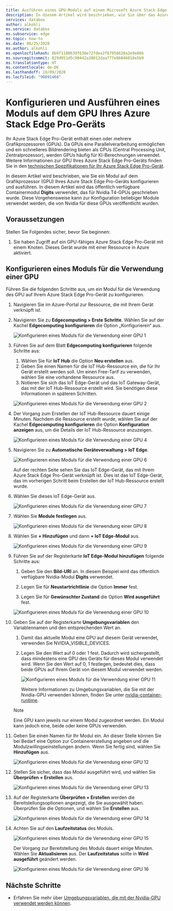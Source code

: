 ```yaml
---
title: Ausführen eines GPU-Moduls auf einem Microsoft Azure Stack Edge Pro-GPU-Gerät | Microsoft-Dokumentation
description: In diesem Artikel wird beschrieben, wie Sie über das Azure-Portal ein Modul auf dem Grafikprozessor (Graphics Processing Unit, GPU) Ihres Azure Stack Edge Pro-Geräts konfigurieren und ausführen.
services: databox
author: alkohli
ms.service: databox
ms.subservice: edge
ms.topic: how-to
ms.date: 08/25/2020
ms.author: alkohli
ms.openlocfilehash: 8b9f1180639f638e72fdea2f87958628a2e9e86b
ms.sourcegitcommit: 829d951d5c90442a38012daaf77e86046018e5b9
ms.translationtype: HT
ms.contentlocale: de-DE
ms.lasthandoff: 10/09/2020
ms.locfileid: "90891468"
---
```

# <a name="configure-and-run-a-module-on-gpu-on-azure-stack-edge-pro-device"></a>Konfigurieren und Ausführen eines Moduls auf dem GPU Ihres Azure Stack Edge Pro-Geräts

Ihr Azure Stack Edge Pro-Gerät enthält einen oder mehrere Grafikprozessoren (GPUs). Da GPUs eine Parallelverarbeitung ermöglichen und ein schnelleres Bildrendering bieten als CPUs (Central Processing Unit, Zentralprozessor), werden GPUs häufig für KI-Berechnungen verwendet. Weitere Informationen zur GPU Ihres Azure Stack Edge Pro-Geräts finden Sie in den [technischen Spezifikationen für Ihr Azure Stack Edge Pro-Gerät](azure-stack-edge-gpu-technical-specifications-compliance.md).

In diesem Artikel wird beschrieben, wie Sie ein Modul auf dem Grafikprozessor (GPU) Ihres Azure Stack Edge Pro-Geräts konfigurieren und ausführen. In diesem Artikel wird das öffentlich verfügbare Containermodul **Digits** verwendet, das für Nvidia T4-GPUs geschrieben wurde. Diese Vorgehensweise kann zur Konfiguration beliebiger Module verwendet werden, die von Nvidia für diese GPUs veröffentlicht wurden.


## <a name="prerequisites"></a>Voraussetzungen

Stellen Sie Folgendes sicher, bevor Sie beginnen:

1. Sie haben Zugriff auf ein GPU-fähiges Azure Stack Edge Pro-Gerät mit einem Knoten. Dieses Gerät wurde mit einer Ressource in Azure aktiviert.  

## <a name="configure-module-to-use-gpu"></a>Konfigurieren eines Moduls für die Verwendung einer GPU

Führen Sie die folgenden Schritte aus, um ein Modul für die Verwendung des GPU auf Ihrem Azure Stack Edge Pro-Gerät zu konfigurieren.

1. Navigieren Sie im Azure-Portal zur Ressource, die mit Ihrem Gerät verknüpft ist. 

2. Navigieren Sie zu **Edgecomputing > Erste Schritte**. Wählen Sie auf der Kachel **Edgecomputing konfigurieren** die Option „Konfigurieren“ aus.

    ![Konfigurieren eines Moduls für die Verwendung einer GPU 1](media/azure-stack-edge-j-series-configure-gpu-modules/configure-compute-1.png)

3. Führen Sie auf dem Blatt **Edgecomputing konfigurieren** folgende Schritte aus:

    1. Wählen Sie für **IoT Hub** die Option **Neu erstellen** aus.
    2. Geben Sie einen Namen für die IoT Hub-Ressource ein, die für Ihr Gerät erstellt werden soll. Um einen Free-Tarif zu verwenden, wählen Sie eine vorhandene Ressource aus. 
    3. Notieren Sie sich das IoT Edge-Gerät und das IoT Gateway-Gerät, das mit der IoT Hub-Ressource erstellt wird. Sie benötigen diese Informationen in späteren Schritten.

    ![Konfigurieren eines Moduls für die Verwendung einer GPU 2](media/azure-stack-edge-j-series-configure-gpu-modules/configure-compute-2.png)

4. Der Vorgang zum Erstellen der IoT Hub-Ressource dauert einige Minuten. Nachdem die Ressource erstellt wurde, wählen Sie auf der Kachel **Edgecomputing konfigurieren** die Option **Konfiguration anzeigen** aus, um die Details der IoT Hub-Ressource anzuzeigen.

    ![Konfigurieren eines Moduls für die Verwendung einer GPU 4](media/azure-stack-edge-j-series-configure-gpu-modules/configure-compute-4.png)

5. Navigieren Sie zu **Automatische Geräteverwaltung > IoT Edge**.

    ![Konfigurieren eines Moduls für die Verwendung einer GPU 6](media/azure-stack-edge-j-series-configure-gpu-modules/configure-gpu-2.png)

    Auf der rechten Seite sehen Sie das IoT Edge-Gerät, das mit Ihrem Azure Stack Edge Pro-Gerät verknüpft ist. Dies ist das IoT Edge-Gerät, das im vorherigen Schritt beim Erstellen der IoT Hub-Ressource erstellt wurde. 
    
6. Wählen Sie dieses IoT Edge-Gerät aus.

   ![Konfigurieren eines Moduls für die Verwendung einer GPU 7](media/azure-stack-edge-j-series-configure-gpu-modules/configure-gpu-3.png)

7.  Wählen Sie **Module festlegen** aus.

    ![Konfigurieren eines Moduls für die Verwendung einer GPU 8](media/azure-stack-edge-j-series-configure-gpu-modules/configure-gpu-4.png)

8. Wählen Sie **+ Hinzufügen** und dann **+ IoT Edge-Modul** aus. 

    ![Konfigurieren eines Moduls für die Verwendung einer GPU 9](media/azure-stack-edge-j-series-configure-gpu-modules/configure-gpu-5.png)

9. Führen Sie auf der Registerkarte **IoT Edge-Modul hinzufügen** folgende Schritte aus:

    1. Geben Sie den **Bild-URI** an. In diesem Beispiel wird das öffentlich verfügbare Nvidia-Modul **Digits** verwendet. 
    
    2. Legen Sie für **Neustartrichtlinie** die Option **Immer** fest.
    
    3. Legen Sie für **Gewünschter Zustand** die Option **Wird ausgeführt** fest.
    
    ![Konfigurieren eines Moduls für die Verwendung einer GPU 10](media/azure-stack-edge-j-series-configure-gpu-modules/configure-gpu-6.png)

10. Geben Sie auf der Registerkarte **Umgebungsvariablen** den Variablennamen und den entsprechenden Wert an. 

    1. Damit das aktuelle Modul eine GPU auf diesem Gerät verwendet, verwenden Sie NVIDIA_VISIBLE_DEVICES. 

    2. Legen Sie den Wert auf 0 oder 1 fest. Dadurch wird sichergestellt, dass mindestens eine GPU des Geräts für dieses Modul verwendet wird. Wenn Sie den Wert auf 0, 1 festlegen, bedeutet dies, dass beide GPUs auf Ihrem Gerät von diesem Modul verwendet werden.

        ![Konfigurieren eines Moduls für die Verwendung einer GPU 11](media/azure-stack-edge-j-series-configure-gpu-modules/configure-gpu-7.png)

        Weitere Informationen zu Umgebungsvariablen, die Sie mit der Nvidia-GPU verwenden können, finden Sie unter [nvidia-container-runtime](https://github.com/NVIDIA/nvidia-container-runtime#environment-variables-oci-spec).

    > [!NOTE]
    > Eine GPU kann jeweils nur einem Modul zugeordnet werden. Ein Modul kann jedoch eine, beide oder keine GPUs verwenden. 

11. Geben Sie einen Namen für Ihr Modul ein. An dieser Stelle können Sie bei Bedarf eine Option zur Containererstellung angeben und die Modulzwillingseinstellungen ändern. Wenn Sie fertig sind, wählen Sie **Hinzufügen** aus. 

    ![Konfigurieren eines Moduls für die Verwendung einer GPU 12](media/azure-stack-edge-j-series-configure-gpu-modules/configure-gpu-8.png)

12. Stellen Sie sicher, dass das Modul ausgeführt wird, und wählen Sie **Überprüfen + Erstellen** aus.    

    ![Konfigurieren eines Moduls für die Verwendung einer GPU 13](media/azure-stack-edge-j-series-configure-gpu-modules/configure-gpu-9.png)

13. Auf der Registerkarte **Überprüfen + Erstellen** werden die Bereitstellungsoptionen angezeigt, die Sie ausgewählt haben. Überprüfen Sie die Optionen, und wählen Sie **Erstellen** aus.
    
    ![Konfigurieren eines Moduls für die Verwendung einer GPU 14](media/azure-stack-edge-j-series-configure-gpu-modules/configure-gpu-10.png)

14. Achten Sie auf den **Laufzeitstatus** des Moduls. 
    
    ![Konfigurieren eines Moduls für die Verwendung einer GPU 15](media/azure-stack-edge-j-series-configure-gpu-modules/configure-gpu-11.png)

    Der Vorgang zur Bereitstellung des Moduls dauert einige Minuten. Wählen Sie **Aktualisieren** aus. Der **Laufzeitstatus** sollte in **Wird ausgeführt** geändert werden.

    ![Konfigurieren eines Moduls für die Verwendung einer GPU 16](media/azure-stack-edge-j-series-configure-gpu-modules/configure-gpu-12.png)


## <a name="next-steps"></a>Nächste Schritte

- Erfahren Sie mehr über [Umgebungsvariablen, die mit der Nvidia-GPU verwendet werden können](https://github.com/NVIDIA/nvidia-container-runtime#environment-variables-oci-spec).

